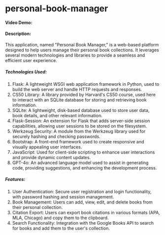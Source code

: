 # personal-book-manager

#### Video Demo: <URL HERE>

#### Description:

This application, named "Personal Book Manager," is a web-based platform designed to help users manage their personal book collections. It leverages several modern technologies and libraries to provide a seamless and efficient user experience.

##### Technologies Used:

1. Flask: A lightweight WSGI web application framework in Python, used to build the web server and handle HTTP requests and responses.
2. CS50 Library: A library provided by Harvard's CS50 course, used here to interact with an SQLite database for storing and retrieving book information.
3. SQLite: A lightweight, disk-based database used to store user data, book details, and other relevant information.
4. Flask-Session: An extension for Flask that adds server-side session capabilities, allowing user sessions to be stored on the filesystem.
5. Werkzeug Security: A module from the Werkzeug library used for securely hashing and checking passwords.
6. Bootstrap: A front-end framework used to create responsive and visually appealing user interfaces.
7. JavaScript: Used for client-side scripting to enhance user interactions and provide dynamic content updates.
8. GPT-4o: An advanced language model used to assist in generating code, providing suggestions, and enhancing the development process.

##### Features:

1. User Authentication: Secure user registration and login functionality, with password hashing and session management.
2. Book Management: Users can add, view, edit, and delete books from their personal collection.
3. Citation Export: Users can export book citations in various formats (APA, MLA, Chicago) and copy them to the clipboard.
4. Search Functionality: Integration with the Google Books API to search for books and add them to the user's collection.
